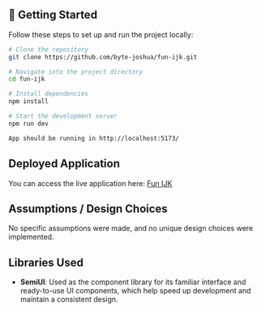 ## 🚀 Getting Started

Follow these steps to set up and run the project locally:

```bash
# Clone the repository
git clone https://github.com/byte-joshua/fun-ijk.git

# Navigate into the project directory
cd fun-ijk

# Install dependencies
npm install

# Start the development server
npm run dev

App should be running in http://localhost:5173/
```

## Deployed Application
You can access the live application here: [Fun IJK](https://fun-ijk.vercel.app/)

## Assumptions / Design Choices
No specific assumptions were made, and no unique design choices were implemented.

## Libraries Used
- **SemiUI**: Used as the component library for its familiar interface and ready-to-use UI components, which help speed up development and maintain a consistent design.
